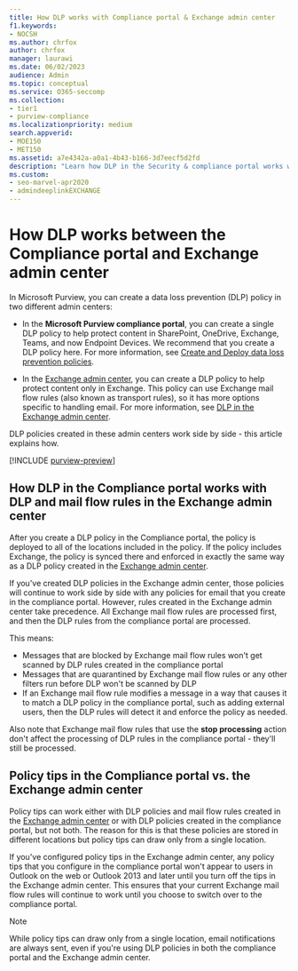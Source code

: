 ```yaml
---
title: How DLP works with Compliance portal & Exchange admin center
f1.keywords:
- NOCSH
ms.author: chrfox
author: chrfox
manager: laurawi
ms.date: 06/02/2023
audience: Admin
ms.topic: conceptual
ms.service: O365-seccomp
ms.collection: 
- tier1
- purview-compliance
ms.localizationpriority: medium
search.appverid: 
- MOE150
- MET150
ms.assetid: a7e4342a-a0a1-4b43-b166-3d7eecf5d2fd
description: "Learn how DLP in the Security & compliance portal works with DLP and mail flow rules (transport rules) in the Exchange admin center."
ms.custom: 
- seo-marvel-apr2020
- admindeeplinkEXCHANGE
---
```


# How DLP works between the Compliance portal and Exchange admin center

In Microsoft Purview, you can create a data loss prevention (DLP) policy in two different admin centers:
  
- In the **Microsoft Purview compliance portal**, you can create a single DLP policy to help protect content in SharePoint, OneDrive, Exchange, Teams, and now Endpoint Devices. We recommend that you create a DLP policy here. For more information, see [Create and Deploy data loss prevention policies](dlp-create-deploy-policy.md#create-and-deploy-data-loss-prevention-policies).
    
- In the <a href="https://go.microsoft.com/fwlink/p/?linkid=2059104" target="_blank">Exchange admin center</a>, you can create a DLP policy to help protect content only in Exchange. This policy can use Exchange mail flow rules (also known as transport rules), so it has more options specific to handling email. For more information, see [DLP in the Exchange admin center](/exchange/security-and-compliance/data-loss-prevention/data-loss-prevention).
    
DLP policies created in these admin centers work side by side - this article explains how.
 
  
[!INCLUDE [purview-preview](../includes/purview-preview.md)]

## How DLP in the Compliance portal works with DLP and mail flow rules in the Exchange admin center

After you create a DLP policy in the Compliance portal, the policy is deployed to all of the locations included in the policy. If the policy includes Exchange, the policy is synced there and enforced in exactly the same way as a DLP policy created in the <a href="https://go.microsoft.com/fwlink/p/?linkid=2059104" target="_blank">Exchange admin center</a>. 
  
If you've created DLP policies in the Exchange admin center, those policies will continue to work side by side with any policies for email that you create in the compliance portal. However, rules created in the Exchange admin center take precedence. All Exchange mail flow rules are processed first, and then the DLP rules from the compliance portal are processed.
  
This means:
  
- Messages that are blocked by Exchange mail flow rules won't get scanned by DLP rules created in the compliance portal
- Messages that are quarantined by Exchange mail flow rules or any other filters run before DLP won't be scanned by DLP 
- If an Exchange mail flow rule modifies a message in a way that causes it to match a DLP policy in the compliance portal, such as adding external users, then the DLP rules will detect it and enforce the policy as needed.
    
Also note that Exchange mail flow rules that use the **stop processing** action don't affect the processing of DLP rules in the compliance portal - they'll still be processed.
  
## Policy tips in the Compliance portal vs. the Exchange admin center

Policy tips can work either with DLP policies and mail flow rules created in the <a href="https://go.microsoft.com/fwlink/p/?linkid=2059104" target="_blank">Exchange admin center</a> or with DLP policies created in the compliance portal, but not both. The reason for this is that these policies are stored in different locations but policy tips can draw only from a single location.
  
If you've configured policy tips in the Exchange admin center, any policy tips that you configure in the compliance portal won't appear to users in Outlook on the web or Outlook 2013 and later until you turn off the tips in the Exchange admin center. This ensures that your current Exchange mail flow rules will continue to work until you choose to switch over to the compliance portal.
  
>[!Note]
>While policy tips can draw only from a single location, email notifications are always sent, even if you're using DLP policies in both the compliance portal and the Exchange admin center.
